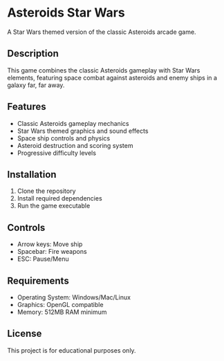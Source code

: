 # Asteroids Star Wars

A Star Wars themed version of the classic Asteroids arcade game.

## Description

This game combines the classic Asteroids gameplay with Star Wars elements, featuring space combat against asteroids and enemy ships in a galaxy far, far away.

## Features

- Classic Asteroids gameplay mechanics
- Star Wars themed graphics and sound effects
- Space ship controls and physics
- Asteroid destruction and scoring system
- Progressive difficulty levels

## Installation

1. Clone the repository
2. Install required dependencies
3. Run the game executable

## Controls

- Arrow keys: Move ship
- Spacebar: Fire weapons
- ESC: Pause/Menu

## Requirements

- Operating System: Windows/Mac/Linux
- Graphics: OpenGL compatible
- Memory: 512MB RAM minimum

## License

This project is for educational purposes only.